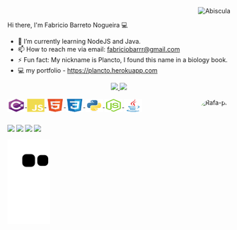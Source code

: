 <p align="right"> <img src="https://komarev.com/ghpvc/?username=Fabricio-Barreto&label=Profile%20views&color=877657&style=flat" alt="Abiscula" /></p>

Hi there, I'm Fabricio Barreto Nogueira 💻

- 🌱 I’m currently learning NodeJS and Java.
- 📫 How to reach me via email: fabriciobarrr@gmail.com 
- ⚡ Fun fact: My nickname is Plancto, I found this name in a biology book.
- 💻 my portfolio - <a>https://plancto.herokuapp.com</a>

<div align="center">
  <a href="https://github.com/Fabricio-Barreto">
  <img height="180em" src="https://github-readme-stats.vercel.app/api?username=Fabricio-Barreto&show_icons=true&theme=chartreuse-dark&include_all_commits=true&count_private=true"/>
  <img height="180em" src="https://github-readme-stats.vercel.app/api/top-langs/?username=Fabricio-Barreto&layout=compact&langs_count=8&theme=chartreuse-dark&hide=jupyter%20notebook, ShaderLab, ASP.Net"/>
</div>
 <div style="display: inline_block"><br>
  <img align="center" alt="Fabricio-Csharp" height="30" width="40" src="https://raw.githubusercontent.com/devicons/devicon/master/icons/csharp/csharp-original.svg">
  <img align="center" alt="Fabricio-Js" height="30" width="40" src="https://raw.githubusercontent.com/devicons/devicon/master/icons/javascript/javascript-plain.svg">
  <img align="center" alt="Fabricio-HTML" height="30" width="40" src="https://raw.githubusercontent.com/devicons/devicon/master/icons/html5/html5-original.svg">
  <img align="center" alt="Fabricio-CSS" height="30" width="40" src="https://raw.githubusercontent.com/devicons/devicon/master/icons/css3/css3-original.svg">
  <img align="center" alt="Fabricio-Python" height="30" width="40" src="https://raw.githubusercontent.com/devicons/devicon/master/icons/python/python-original.svg">
  <img align="center" alt="Fabricio-nodejs" height="30" width="40" src="https://raw.githubusercontent.com/devicons/devicon/master/icons/nodejs/nodejs-original.svg">
   <img align="center" alt="Fabricio-java" height="30" width="40" src="https://raw.githubusercontent.com/devicons/devicon/master/icons/java/java-original.svg">
   <img align="right" alt="Rafa-pic" height="150" style="border-radius:50px;" src="https://cdn.discordapp.com/attachments/554149489934598166/950512797215780924/Webp.net-gifmaker.gif?width=676&height=676">
</div>
</div>
  
  ##
  
 <div> 
  <a href="https://www.instagram.com/barreto.fabricio/" target="_blank"><img src="https://img.shields.io/badge/-Instagram-%23E4405F?style=for-the-badge&logo=instagram&logoColor=white" target="_blank"></a>
  <a href = "mailto:fabriciobarrr@gmail.com"><img src="https://img.shields.io/badge/-Gmail-%23333?style=for-the-badge&logo=gmail" target="_blank"></a>
  <a href="https://www.linkedin.com/in/fabricio-barreto-nogueira-876776208/" target="_blank"><img src="https://img.shields.io/badge/-LinkedIn-%230077B5?style=for-the-badge&logo=linkedin&logoColor=white" target="_blank"></a> 
   <a href="https://steamcommunity.com/profiles/76561198071253513/" target="_blank"><img src="https://img.shields.io/badge/Steam-000000?style=for-the-badge&logo=steam&logoColor=white" target="_blank"></a> 
 
  ![Snake animation](https://github.com/Fabricio-Barreto/Fabricio-Barreto/blob/output/github-contribution-grid-snake.svg)
 
</div>
